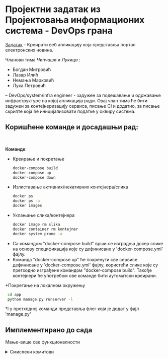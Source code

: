 # Проjектни задатак из Проjектовања информационих система - DevOps грана

[Задатак](./поставка.pdf) - Креирати веб апликациjу коjа представља портал електронских новина.

Чланови тима *Чипчаши и Лукица* :
* Богдан Митровић
* Лазар Илић
* Немања Марковић
* Лука Петровић

– DevOps/system/infra engineer - задужен за подешавање и одржавање инфраструктуре на коjоj апликациjа ради. Оваj члан тима ће бити задужен за контеjнеризациjу сервиса, писање CI и додатно, за писање скрипте коjа ће инициjализовати податке у оквиру система.


## Коришћене команде и досадашњи рад:

<br>

**Команде**:
* Креирање и покретање
  ```bash
  docker-compose build 
  docker-compose up
  docker-compose down
  ```
* Излиставање активних/некативних контејнера/слика
   ```bash
  docker ps      
  docker ps -a   
  docker images 
  ```
* Уклањање слика/контејнера
   ```bash
  docker image rm slika 		
  docker container rm kontejner 	
  docker system prune -a 
  ```
* Са командом "docker-compose build" врши се изградња докер слике на основу спецификација које су дефинисане у 'docker-compose.yml' фајлу.
* Команда "docker-compose up" ће покренути све сервисе дефинисане у 'docker-compose.yml' фајлу, користећи слике које су претходно изграђене командом "docker-compose build". Такође контејнери ће употребом ове команде бити аутоматски креирани.
   
*Покретање на локалном окружењу 
   ```bash
    cd app 
   	python manage.py runserver -l
  ```
  
*l у претходној команди представља флег који је додат у фајл 'manage.py'

## Имплементирано до сада

Мање-више све функционалности

<details markdown='block'>
<summary>Смислени комитови </summary>

* #1
  * Додати фајлови Docker и docker-compose.yml. 
  * Креирање слике и контејнера.
  * Докеризација апликације. База и апликација су смештени у један контејнер.
 * #2
  * Промењени фајлови Docker и docker-compose.yml.
  * Искоришћен 'multicontainer princip'. Апликација и база података смештени у засебне контејнере.
  * Oмогућено опционо покретање на локалу или покретање помоћу докера. 



</details>

